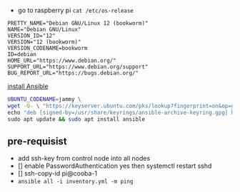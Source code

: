 - go to raspberry pi
  `cat /etc/os-release`

```
PRETTY_NAME="Debian GNU/Linux 12 (bookworm)"
NAME="Debian GNU/Linux"
VERSION_ID="12"
VERSION="12 (bookworm)"
VERSION_CODENAME=bookworm
ID=debian
HOME_URL="https://www.debian.org/"
SUPPORT_URL="https://www.debian.org/support"
BUG_REPORT_URL="https://bugs.debian.org/"
```

[install Ansible](https://docs.ansible.com/ansible/latest/installation_guide/installation_distros.html#installing-ansible-on-debian)

```bash
UBUNTU_CODENAME=jammy \
wget -O- \ "https://keyserver.ubuntu.com/pks/lookup?fingerprint=on&op=get&search=0x6125E2A8C77F2818FB7BD15B93C4A3FD7BB9C367" | sudo gpg --dearmour -o /usr/share/keyrings/ansible-archive-keyring.gpg \
echo "deb [signed-by=/usr/share/keyrings/ansible-archive-keyring.gpg] http://ppa.launchpad.net/ansible/ansible/ubuntu $UBUNTU_CODENAME main" | sudo tee /etc/apt/sources.list.d/ansible.list \
sudo apt update && sudo apt install ansible
```

## pre-requisist

- add ssh-key from control node into all nodes
- [] enable PasswordAuthentication yes then systemctl restart sshd
- [] ssh-copy-id pi@cooba-1
- `ansible all -i inventory.yml -m ping`
